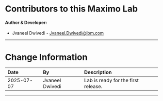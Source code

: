 
# Contributors to this Maximo Lab

#### Author & Developer:

- Jvaneel Dwivedi - <Jvaneel.Dwivedi@ibm.com>


---

# Change Information

|Date     |By             | Description                                           |
|:--------|:--------------|:------------------------------------------------------|
|2025-07-07|Jvaneel Dwivedi|Lab is ready for the first release. |


---
